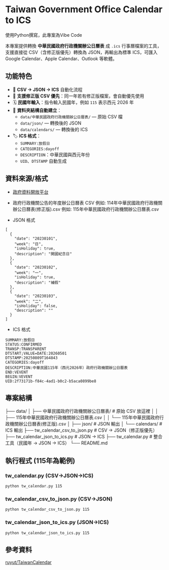 # Taiwan Government Office Calendar to ICS

使用Python撰寫，此專案為Vibe Code

本專案提供轉換 **中華民國政府行政機關辦公日曆表** 成 `.ics` 行事曆檔案的工具，  
支援直接從 CSV（含修正版優先）轉換為 JSON，再輸出為標準 ICS，可匯入 Google Calendar、Apple Calendar、Outlook 等軟體。

## 功能特色
- 📂 **CSV → JSON → ICS** 自動化流程
- 📌 **支援修正版 CSV 優先**：同一年若有修正版檔案，會自動優先使用
- 🗓 **民國年輸入**：指令輸入民國年，例如 `115` 表示西元 2026 年
- 💾 **資料夾結構自動建立**：
  - `data/中華民國政府行政機關辦公日曆表/` — 原始 CSV 檔
  - `data/json/` — 轉換後的 JSON
  - `data/calendars/` — 轉換後的 ICS
- 🏷 **ICS 格式**：
  - `SUMMARY:放假日`
  - `CATEGORIES:dayoff`
  - `DESCRIPTION`：中華民國與西元年份
  - `UID`、`DTSTAMP` 自動生成

## 資料來源/格式
- [政府資料開放平台](https://data.gov.tw/dataset/14718)
- 政府行政機關公告的年度辦公日曆表 CSV
    例如: 114年中華民國政府行政機關辦公日曆表(修正版).csv
    例如: 115年中華民國政府行政機關辦公日曆表.csv

- JSON 格式
```
[
  {
    "date": "20230101",
    "week": "日",
    "isHoliday": true,
    "description": "開國紀念日"
  },
  {
    "date": "20230102",
    "week": "一",
    "isHoliday": true,
    "description": "補假"
  },
  {
    "date": "20230103",
    "week": "二",
    "isHoliday": false,
    "description": ""
  }
]
```
- ICS 格式
```
SUMMARY:放假日
STATUS:CONFIRMED
TRANSP:TRANSPARENT
DTSTART;VALUE=DATE:20260501
DTSTAMP:20250809T164843
CATEGORIES:dayoff
DESCRIPTION:中華民國115年（西元2026年）政府行政機關辦公日曆表
END:VEVENT
BEGIN:VEVENT
UID:2f73171b-f84c-4ad1-b0c2-b5aca0899be8
```

## 專案結構
├── data/
│ ├── 中華民國政府行政機關辦公日曆表/ # 原始 CSV 放這裡
│ │ ├── 115年中華民國政府行政機關辦公日曆表.csv
│ │ └── 115年中華民國政府行政機關辦公日曆表(修正版).csv
│ ├── json/ # JSON 輸出
│ └── calendars/ # ICS 輸出
├── tw_calendar_csv_to_json.py # CSV → JSON（修正版優先）
├── tw_calendar_json_to_ics.py # JSON → ICS
├── tw_calendar.py # 整合工具（民國年 → JSON → ICS）
└── README.md

## 執行程式 (115年為範例)
### tw_calendar.py (CSV→JSON→ICS)
```
python tw_calendar.py 115
```
### tw_calendar_csv_to_json.py (CSV→JSON)
```
python tw_calendar_csv_to_json.py 115
```
### tw_calendar_json_to_ics.py (JSON→ICS)
```
python tw_calendar_json_to_ics.py 115
```

## 參考資料
[ruyut/TaiwanCalendar](https://github.com/ruyut/TaiwanCalendar)